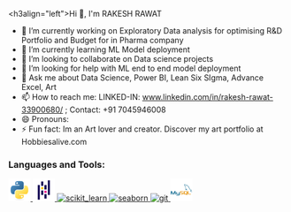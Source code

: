 <h3align="left">Hi 👋, I'm RAKESH RAWAT</h3>

- 🔭 I’m currently working on Exploratory Data analysis for optimising R&D Portfolio and Budget for in Pharma company
- 🌱 I’m currently learning ML Model deployment
- 👯 I’m looking to collaborate on Data science projects
- 🤔 I’m looking for help with ML end to end model deployment
- 💬 Ask me about Data Science, Power BI, Lean Six SIgma, Advance Excel, Art 
- 📫 How to reach me: LINKED-IN: www.linkedin.com/in/rakesh-rawat-33900680/    ; Contact: +91 7045946008
- 😄 Pronouns: 
- ⚡ Fun fact: Im an Art lover and creator. Discover my art portfolio at Hobbiesalive.com


<h3 align="left">Languages and Tools:</h3>
<p align="left"> <a href="https://git-scm.com/" target="_blank" rel="noreferrer"> 
  <img src="https://raw.githubusercontent.com/devicons/devicon/master/icons/python/python-original.svg" alt="python" width="40" height="40"/> </a> <a href="https://scikit-learn.org/" target="_blank" rel="noreferrer">
  <img src="https://raw.githubusercontent.com/devicons/devicon/2ae2a900d2f041da66e950e4d48052658d850630/icons/pandas/pandas-original.svg" alt="pandas" width="40" height="40"/> </a> <a href="https://www.python.org" target="_blank" rel="noreferrer">  
  <img src="https://upload.wikimedia.org/wikipedia/commons/0/05/Scikit_learn_logo_small.svg" alt="scikit_learn" width="40" height="40"/> </a> <a href="https://seaborn.pydata.org/" target="_blank" rel="noreferrer"> 
  <img src="https://seaborn.pydata.org/_images/logo-mark-lightbg.svg" alt="seaborn" width="40" height="40"/>
  <img src="https://www.vectorlogo.zone/logos/git-scm/git-scm-icon.svg" alt="git" width="40" height="40"/> </a> <a href="https://www.mysql.com/" target="_blank" rel="noreferrer">
  <img src="https://raw.githubusercontent.com/devicons/devicon/master/icons/mysql/mysql-original-wordmark.svg" alt="mysql" width="40" height="40"/> </a> <a href="https://pandas.pydata.org/" target="_blank" rel="noreferrer"></a> </p>


